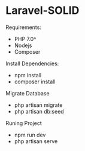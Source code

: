 # Laravel-SOLID

Requirements:
- PHP 7.0^
- Nodejs
- Composer

Install Dependencies:
- npm install
- composer install

Migrate Database
- php artisan migrate
- php artisan db:seed

Runing Project
- npm run dev
- php artisan serve
